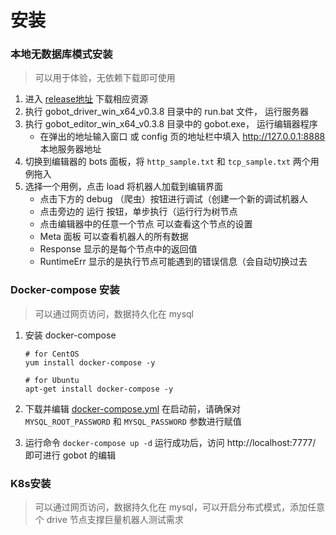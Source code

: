 # 安装


### 本地无数据库模式安装
> 可以用于体验，无依赖下载即可使用

1. 进入 [release地址](https://github.com/pojol/gobot/releases/tag/v0.3.8) 下载相应资源
2. 执行 gobot_driver_win_x64_v0.3.8 目录中的 run.bat 文件， 运行服务器
3. 执行 gobot_editor_win_x64_v0.3.8 目录中的 gobot.exe， 运行编辑器程序
    * 在弹出的地址输入窗口 或 config 页的地址栏中填入 http://127.0.0.1:8888 本地服务器地址
4. 切换到编辑器的 bots 面板，将 `http_sample.txt` 和 `tcp_sample.txt` 两个用例拖入
5. 选择一个用例，点击 load 将机器人加载到编辑界面
    * 点击下方的 debug （爬虫）按钮进行调试（创建一个新的调试机器人
    * 点击旁边的 运行 按钮，单步执行（运行行为树节点
    * 点击编辑器中的任意一个节点 可以查看这个节点的设置
    * Meta 面板 可以查看机器人的所有数据
    * Response 显示的是每个节点中的返回值
    * RuntimeErr 显示的是执行节点可能遇到的错误信息（会自动切换过去


### Docker-compose 安装
> 可以通过网页访问，数据持久化在 mysql
1. 安装 docker-compose
    ```shell
    # for CentOS
    yum install docker-compose -y

    # for Ubuntu
    apt-get install docker-compose -y
    ```

2. 下载并编辑 [docker-compose.yml](https://github.com/pojol/gobot-driver/blob/develop/docker-compose.yml) 在启动前，请确保对 `MYSQL_ROOT_PASSWORD` 和 `MYSQL_PASSWORD` 参数进行赋值
3. 运行命令 `docker-compose up -d` 运行成功后，访问 http://localhost:7777/ 即可进行 gobot 的编辑


### K8s安装
> 可以通过网页访问，数据持久化在 mysql，可以开启分布式模式，添加任意个 drive 节点支撑巨量机器人测试需求
